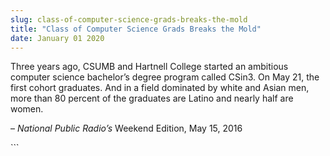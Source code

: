 ```yaml
---
slug: class-of-computer-science-grads-breaks-the-mold
title: "Class of Computer Science Grads Breaks the Mold"
date: January 01 2020
---
```


 
<p>
  Three years ago, CSUMB and Hartnell College started an ambitious computer
  science bachelor’s degree program called CSin3. On May 21, the first cohort
  graduates. And in a field dominated by white and Asian men, more than 80
  percent of the graduates are Latino and nearly half are women.
</p>
<p>– <em>National Public Radio’s</em> Weekend Edition, May 15, 2016</p>
```
